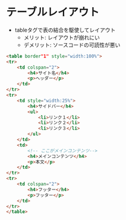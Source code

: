 # テーブルレイアウト

* tableタグで表の結合を駆使してレイアウト
    * メリット: レイアウトが崩れにい
    * デメリット: ソースコードの可読性が悪い

```html
<table border"1" style="width:100%">
<tr>
    <td colspan="2">
        <h4>サイト名</h4>
        <p>ヘッダー</p>
    </td>
</tr>
<tr>
    <td style="width:25%">
        <h4>サイドバー</h4>
        <ul>
            <li>リンク１</li>
            <li>リンク２</li>
            <li>リンク３</li>
        </ul>
    </td>
    <td>
        <!-- ここがメインコンテンツ-->
        <h4>メインコンテンツ</h4>
        <p>本文</p>
    </td>
</tr>
<tr>
    <td colspan="2">
        <h4>フッター</h4>
        <p>フッター</p>
    </td>
</tr>
</table>
```
